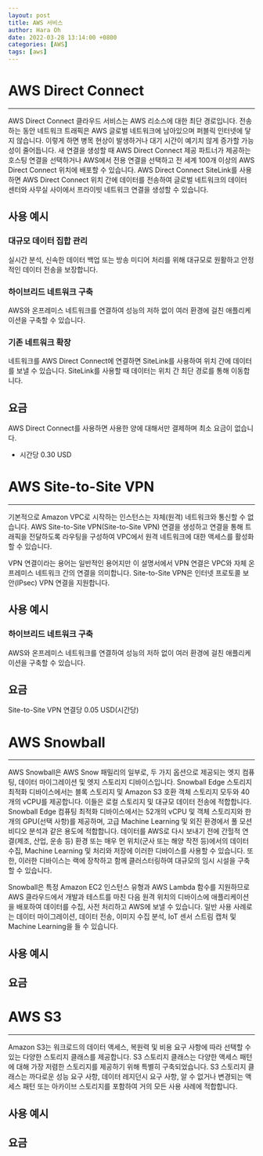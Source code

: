 ```yaml
---
layout: post
title: AWS 서비스
author: Hara Oh
date: 2022-03-28 13:14:00 +0800
categories: [AWS]
tags: [aws]
---
```

# AWS Direct Connect
---
AWS Direct Connect 클라우드 서비스는 AWS 리소스에 대한 최단 경로입니다. 전송하는 동안 네트워크 트래픽은 AWS 글로벌 네트워크에 남아있으며 퍼블릭 인터넷에 닿지 않습니다. 이렇게 하면 병목 현상이 발생하거나 대기 시간이 예기치 않게 증가할 가능성이 줄어듭니다. 새 연결을 생성할 때 AWS Direct Connect 제공 파트너가 제공하는 호스팅 연결을 선택하거나 AWS에서 전용 연결을 선택하고 전 세계 100개 이상의 AWS Direct Connect 위치에 배포할 수 있습니다. AWS Direct Connect SiteLink를 사용하면 AWS Direct Connect 위치 간에 데이터를 전송하여 글로벌 네트워크의 데이터 센터와 사무실 사이에서 프라이빗 네트워크 연결을 생성할 수 있습니다.

## 사용 예시
### 대규모 데이터 집합 관리
실시간 분석, 신속한 데이터 백업 또는 방송 미디어 처리를 위해 대규모로 원활하고 안정적인 데이터 전송을 보장합니다.

### 하이브리드 네트워크 구축
AWS와 온프레미스 네트워크를 연결하여 성능의 저하 없이 여러 환경에 걸친 애플리케이션을 구축할 수 있습니다.

### 기존 네트워크 확장
네트워크를 AWS Direct Connect에 연결하면 SiteLink를 사용하여 위치 간에 데이터를 보낼 수 있습니다. SiteLink를 사용할 때 데이터는 위치 간 최단 경로를 통해 이동합니다.

## 요금
 AWS Direct Connect를 사용하면 사용한 양에 대해서만 결제하며 최소 요금이 없습니다.
 - 시간당 0.30 USD

# AWS Site-to-Site VPN
---
기본적으로 Amazon VPC로 시작하는 인스턴스는 자체(원격) 네트워크와 통신할 수 없습니다. AWS Site-to-Site VPN(Site-to-Site VPN) 연결을 생성하고 연결을 통해 트래픽을 전달하도록 라우팅을 구성하여 VPC에서 원격 네트워크에 대한 액세스를 활성화할 수 있습니다.

VPN 연결이라는 용어는 일반적인 용어지만 이 설명서에서 VPN 연결은 VPC와 자체 온프레미스 네트워크 간의 연결을 의미합니다. Site-to-Site VPN은 인터넷 프로토콜 보안(IPsec) VPN 연결을 지원합니다.

## 사용 예시

### 하이브리드 네트워크 구축
AWS와 온프레미스 네트워크를 연결하여 성능의 저하 없이 여러 환경에 걸친 애플리케이션을 구축할 수 있습니다.

## 요금
Site-to-Site VPN 연결당 0.05 USD(시간당)

# AWS Snowball
---
AWS Snowball은 AWS Snow 패밀리의 일부로, 두 가지 옵션으로 제공되는 엣지 컴퓨팅, 데이터 마이그레이션 및 엣지 스토리지 디바이스입니다. Snowball Edge 스토리지 최적화 디바이스에서는 블록 스토리지 및 Amazon S3 호환 객체 스토리지 모두와 40개의 vCPU를 제공합니다. 이들은 로컬 스토리지 및 대규모 데이터 전송에 적합합니다. Snowball Edge 컴퓨팅 최적화 디바이스에서는 52개의 vCPU 및 객체 스토리지와 한 개의 GPU(선택 사항)를 제공하며, 고급 Machine Learning 및 외진 환경에서 풀 모션 비디오 분석과 같은 용도에 적합합니다. 데이터를 AWS로 다시 보내기 전에 간헐적 연결(제조, 산업, 운송 등) 환경 또는 매우 먼 위치(군사 또는 해양 작전 등)에서의 데이터 수집, Machine Learning 및 처리와 저장에 이러한 디바이스를 사용할 수 있습니다. 또한, 이러한 디바이스는 랙에 장착하고 함께 클러스터링하여 대규모의 임시 시설을 구축할 수 있습니다.

Snowball은 특정 Amazon EC2 인스턴스 유형과 AWS Lambda 함수를 지원하므로 AWS 클라우드에서 개발과 테스트를 마친 다음 원격 위치의 디바이스에 애플리케이션을 배포하여 데이터를 수집, 사전 처리하고 AWS에 보낼 수 있습니다. 일반 사용 사례로는 데이터 마이그레이션, 데이터 전송, 이미지 수집 분석, IoT 센서 스트림 캡처 및 Machine Learning을 들 수 있습니다.

## 사용 예시


## 요금

# AWS S3
---
Amazon S3는 워크로드의 데이터 액세스, 복원력 및 비용 요구 사항에 따라 선택할 수 있는 다양한 스토리지 클래스를 제공합니다. S3 스토리지 클래스는 다양한 액세스 패턴에 대해 가장 저렴한 스토리지를 제공하기 위해 특별히 구축되었습니다. S3 스토리지 클래스는 까다로운 성능 요구 사항, 데이터 레지던시 요구 사항, 알 수 없거나 변경되는 액세스 패턴 또는 아카이브 스토리지를 포함하여 거의 모든 사용 사례에 적합합니다.

## 사용 예시


## 요금